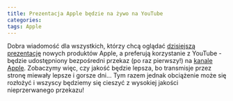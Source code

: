 ```yaml
---
title: Prezentacja Apple będzie na żywo na YouTube
categories:
tags: Apple
---
```

Dobra wiadomość dla wszystkich, którzy chcą oglądać [dzisiejszą prezentację][1] nowych produktów Apple, a preferują korzystanie z YouTube - będzie udostępniony bezpośredni przekaz (po raz pierwszy!) na [kanale Apple][2]. Zobaczymy więc, czy jakość będzie lepsza, bo transmisje przez stronę miewały lepsze i gorsze dni... Tym razem jednak obciążenie może się rozłożyć i wszyscy będziemy się cieszyć z wysokiej jakości nieprzerwanego przekazu!

[1]:	https://www.apple.com/apple-events/
[2]:	https://www.youtube.com/channel/UCE_M8A5yxnLfW0KghEeajjw
